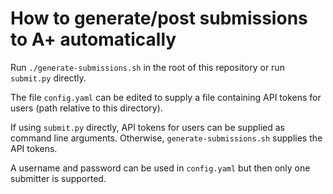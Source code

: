 # How to generate/post submissions to A+ automatically

Run `./generate-submissions.sh` in the root of this repository or run `submit.py` directly.

The file `config.yaml` can be edited to supply a file containing API tokens for users (path relative to this directory).

If using `submit.py` directly, API tokens for users can be supplied as command line arguments.
Otherwise, `generate-submissions.sh` supplies the API tokens.

A username and password can be used in `config.yaml` but then only one submitter is supported.
